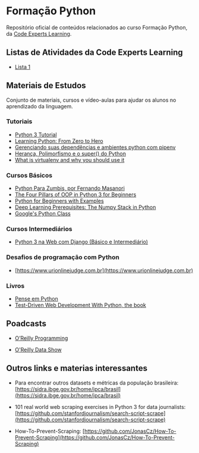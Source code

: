 # Formação Python

Repositório oficial de conteúdos relacionados ao curso Formação Python, da [Code Experts Learning](https://codeexpertslearning.com.br).

## Listas de Atividades da Code Experts Learning

* [Lista 1](/lista-de-atividades/lista1.md)

## Materiais de Estudos

Conjunto de materiais, cursos e vídeo-aulas para ajudar os alunos no aprendizado da linguagem.

### Tutoriais

* [Python 3 Tutorial](https://www.tutorialspoint.com/python3/)
* [Learning Python: From Zero to Hero](https://medium.freecodecamp.org/learning-python-from-zero-to-hero-120ea540b567)
* [Gerenciando suas dependências e ambientes python com pipenv](https://medium.com/grupy-rn/gerenciando-suas-depend%C3%AAncias-e-ambientes-python-com-pipenv-9e5413513fa6)
* [Herança, Polimorfismo e o super() do Python](https://medium.com/grupy-rn/entendendo-o-super-do-python-da17ee8d26ca)
* [What is virtualenv and why you should use it](https://pythontips.com/2013/07/30/what-is-virtualenv/)

### Cursos Básicos

* [Python Para Zumbis, por Fernando Masanori](https://www.pycursos.com/python-para-zumbis/)
* [The Four Pillars of OOP in Python 3 for Beginners](https://www.udemy.com/python-oops-beginners/)
* [Python for Beginners with Examples](https://www.udemy.com/ardit-sulce-python-for-beginners/)
* [Deep Learning Prerequisites: The Numpy Stack in Python](https://www.udemy.com/deep-learning-prerequisites-the-numpy-stack-in-python/)
* [Google's Python Class](https://developers.google.com/edu/python/)

### Cursos Intermediários

* [Python 3 na Web com Django (Básico e Intermediário)](https://www.udemy.com/python-3-na-web-com-django-basico-intermediario/)

### Desafios de programação com Python

* [https://www.urionlinejudge.com.br](https://www.urionlinejudge.com.br)

### Livros

* [Pense em Python](https://penseallen.github.io/PensePython2e/)
* [Test-Driven Web Development With Python, the book](https://github.com/hjwp/Book-TDD-Web-Dev-Python/)



## Poadcasts

* [O’Reilly Programming](https://www.oreilly.com/topics/oreilly-programming-podcast)

* [O'Reilly Data Show](https://www.oreilly.com/topics/oreilly-data-show-podcast)

## Outros links e materias interessantes

* Para encontrar outros datasets e métricas da população brasileira:
[https://sidra.ibge.gov.br/home/ipca/brasil](https://sidra.ibge.gov.br/home/ipca/brasil)

* 101 real world web scraping exercises in Python 3 for data journalists:
[https://github.com/stanfordjournalism/search-script-scrape](https://github.com/stanfordjournalism/search-script-scrape)

* How-To-Prevent-Scraping:
[https://github.com/JonasCz/How-To-Prevent-Scraping](https://github.com/JonasCz/How-To-Prevent-Scraping)
